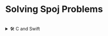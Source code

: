 # Solving Spoj Problems 

<br>
<details>
  <summary>🛠️ C and Swift</summary>
<br>
<a href="https://br.spoj.com/problems/SOMA/">SOMA</a>
<br>
<a href="https://br.spoj.com/problems/QUADRAD2/">QUADRAD2</a>
<br>
<a href="https://br.spoj.com/problems/PEDAGIO1/">PEDAGIO1</a>
  <br>
</details>
